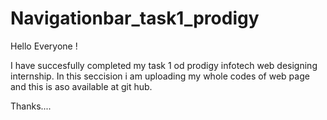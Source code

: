 # Navigationbar_task1_prodigy

Hello Everyone !

I have succesfully completed my task 1 od prodigy infotech web designing internship.
In this seccision i am uploading my whole codes of web page and this is aso available at git hub.

Thanks....
